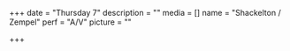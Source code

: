 +++
date = "Thursday 7"
description = ""
media = []
name = "Shackelton / Zempel"
perf = "A/V"
picture = ""

+++
